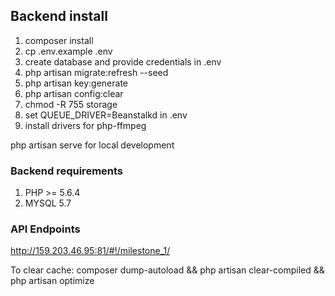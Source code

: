 ## Backend install ##
1. composer install
2. cp .env.example .env
2. create database and provide credentials in .env
2. php artisan migrate:refresh --seed
3. php artisan key:generate
4. php artisan config:clear
5. chmod -R 755 storage
6. set QUEUE_DRIVER=Beanstalkd in .env
7. install drivers for php-ffmpeg

 php artisan serve for local development

### Backend requirements ###
1. PHP >= 5.6.4
2. MYSQL 5.7

### API Endpoints ###
http://159.203.46.95:81/#!/milestone_1/

To clear cache:
composer dump-autoload && php artisan clear-compiled && php artisan optimize